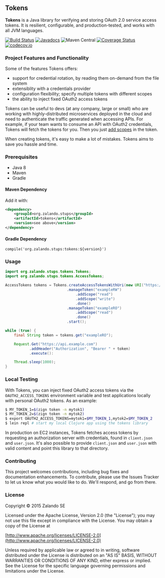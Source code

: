 ## Tokens

**Tokens** is a Java library for verifying and storing OAuth 2.0 service access tokens. It is resilient, configurable, and production-tested, and works with all JVM languages.

[![Build Status](https://travis-ci.org/zalando/tokens.svg?branch=master)](https://travis-ci.org/zalando/tokens)
[![Javadocs](http://www.javadoc.io/badge/org.zalando.stups/tokens.svg)](http://www.javadoc.io/doc/org.zalando.stups/tokens)
![Maven Central](https://img.shields.io/maven-central/v/org.zalando.stups/tokens.svg)
[![Coverage Status](https://coveralls.io/repos/zalando-stups/tokens/badge.svg?branch=master)](https://coveralls.io/r/zalando-stups/tokens?branch=master)
[![codecov.io](https://codecov.io/github/zalando/tokens/coverage.svg?branch=master)](https://codecov.io/github/zalando/tokens?branch=master)

### Project Features and Functionality

Some of the features Tokens offers:

- support for credential rotation, by reading them on-demand from the file system
- extensiblity with a credentials provider
- configuration flexibility; specify multiple tokens with different scopes
- the ability to inject fixed OAuth2 access tokens

Tokens can be useful to devs (at any company, large or small) who are working with highly-distributed microservices deployed in the cloud and need to authenticate the traffic generated when accessing APIs. For example, if your team wants to consume an API with OAuth2 credentials, Tokens will fetch the tokens for you. Then you just [add scopes](#Usage) in the token. 

When creating tokens, it's easy to make a lot of mistakes. Tokens aims to save you hassle and time.

### Prerequisites

- Java 8
- Maven
- Gradle

#### Maven Dependency

Add it with:

```xml
<dependency>
    <groupId>org.zalando.stups</groupId>
    <artifactId>tokens</artifactId>
    <version>see above</version>
</dependency>
```

#### Gradle Dependency

``compile('org.zalando.stups:tokens:${version}') ``

### Usage

```java
import org.zalando.stups.tokens.Tokens;
import org.zalando.stups.tokens.AccessTokens;

AccessTokens tokens = Tokens.createAccessTokensWithUri(new URI("https://example.com/access_tokens"))
                            .manageToken("exampleRW")
                                .addScope("read")
                                .addScope("write")
                                .done()
                            .manageToken("exampleRO")
                                .addScope("read")
                                .done()
                            .start();

while (true) {
    final String token = tokens.get("exampleRO");

    Request.Get("https://api.example.com")
           .addHeader("Authorization", "Bearer " + token)
           .execute():

    Thread.sleep(1000);
}
```

### Local Testing

With Tokens, you can inject fixed OAuth2 access tokens via the `OAUTH2_ACCESS_TOKENS` environment variable and test applications locally with personal OAuth2 tokens. As an example:

```bash
$ MY_TOKEN_1=$(zign token -n mytok1)
$ MY_TOKEN_2=$(zign token -n mytok2)
$ export OAUTH2_ACCESS_TOKENS=mytok1=$MY_TOKEN_1,mytok2=$MY_TOKEN_2
$ lein repl # start my local Clojure app using the tokens library
```

In production on EC2 instances, Tokens fetches access tokens by requesting an authorization server with credentials, found in `client.json` and `user.json`. It's also possible to provide `client.json` and `user.json` with valid content and point this library to that directory.

### Contributing

This project welcomes contributions, including bug fixes and documentation enhancements. To contribute, please use the Issues Tracker to let us know what you would like to do. We'll respond, and go from there.

### License

Copyright © 2015 Zalando SE

Licensed under the Apache License, Version 2.0 (the "License");
you may not use this file except in compliance with the License.
You may obtain a copy of the License at

   [http://www.apache.org/licenses/LICENSE-2.0](http://www.apache.org/licenses/LICENSE-2.0)

Unless required by applicable law or agreed to in writing, software
distributed under the License is distributed on an "AS IS" BASIS,
WITHOUT WARRANTIES OR CONDITIONS OF ANY KIND, either express or implied.
See the License for the specific language governing permissions and
limitations under the License.
